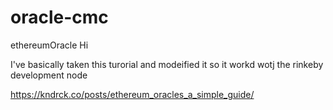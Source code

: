 # oracle-cmc
ethereumOracle
Hi

I've basically taken this turorial and modeified it so it workd wotj the rinkeby development node

https://kndrck.co/posts/ethereum_oracles_a_simple_guide/
